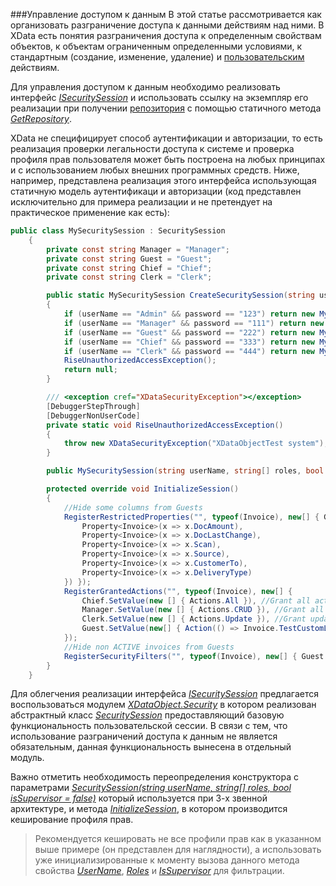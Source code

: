 ###Управление доступом к данным
В этой статье рассмотривается как организовать разграничение доступа к данными действиям над ними. В XData есть понятия разграничения доступа к определенным свойствам объектов, к объектам ограниченным определенными условиями, к стандартным (создание, изменение, удаление) и [пользовательским](./tips_and_triks.md#Использование-пользовательской-логики) действиям.

Для управления доступом к данным необходимо реализовать интерфейс [*ISecuritySession*](https://htmlpreview.github.io/?https://raw.githubusercontent.com/mickfierte/XData/master/docs/doc/Contents/4/373.html) и использовать ссылку на экземпляр его реализации при получении [репозитория](./glossary.md#Репозиторий) с помощью статичного метода [*GetRepository*](https://htmlpreview.github.io/?https://raw.githubusercontent.com/mickfierte/XData/master/docs/doc/Contents/1/424.html).

XData не специфицирует способ аутентификации и авторизации, то есть реализация проверки легальности доступа к системе и проверка профиля прав пользователя может быть построена на любых принципах и с использованием любых внешних программных средств. Ниже, например, представлена реализация этого интерфейса использующая статичную модель аутентификаци и авторизации (код представлен исключительно для примера реализации и не претендует на практическое применение как есть):
```csharp
public class MySecuritySession : SecuritySession
    {
        private const string Manager = "Manager";
        private const string Guest = "Guest";
        private const string Chief = "Chief";
        private const string Clerk = "Clerk";

        public static MySecuritySession CreateSecuritySession(string userName, string password)
        {
            if (userName == "Admin" && password == "123") return new MySecuritySession(userName, new string[0], true);
            if (userName == "Manager" && password == "111") return new MySecuritySession(userName, new[] { Manager, Clerk });
            if (userName == "Guest" && password == "222") return new MySecuritySession(userName, new[] { Guest });
            if (userName == "Chief" && password == "333") return new MySecuritySession(userName, new[] { Chief, Manager, Clerk });
            if (userName == "Clerk" && password == "444") return new MySecuritySession(userName, new[] { Clerk });
            RiseUnauthorizedAccessException();
            return null;
        }

        /// <exception cref="XDataSecurityException"></exception>
        [DebuggerStepThrough]
        [DebuggerNonUserCode]
        private static void RiseUnauthorizedAccessException()
        {
            throw new XDataSecurityException("XDataObjectTest system");
        }

        public MySecuritySession(string userName, string[] roles, bool isSupervisor = false) : base(userName, roles, isSupervisor) { }

        protected override void InitializeSession()
        {
            //Hide some columns from Guests
            RegisterRestrictedProperties("", typeof(Invoice), new[] { Guest.SetValue(new[] {
                Property<Invoice>(x => x.DocAmount), 
                Property<Invoice>(x => x.DocLastChange), 
                Property<Invoice>(x => x.Scan), 
                Property<Invoice>(x => x.Source), 
                Property<Invoice>(x => x.CustomerTo), 
                Property<Invoice>(x => x.DeliveryType)
            }) });
            RegisterGrantedActions("", typeof(Invoice), new[] { 
                Chief.SetValue(new [] { Actions.All }), //Grant all actions to Chief
                Manager.SetValue(new [] { Actions.CRUD }), //Grant all CRUD but TestCustomLogic is denied for Manager
                Clerk.SetValue(new [] { Actions.Update }), //Grant update only for Clerk
                Guest.SetValue(new[] { Action(() => Invoice.TestCustomLogic) }) //Grant execute TestCustomLogic only for Guest
            });
            //Hide non ACTIVE invoices from Guests
            RegisterSecurityFilters("", typeof(Invoice), new[] { Guest.SetValue<string, Expression>((Expression<Func<Invoice, bool>>)(x => x.DocStateCode == "ACTIVE")) });
        }
    }
```

Для облегчения реализации интерфейса [*ISecuritySession*](https://htmlpreview.github.io/?https://raw.githubusercontent.com/mickfierte/XData/master/docs/doc/Contents/4/373.html) предлагается воспользоваться модулем [*XDataObject.Security*](https://htmlpreview.github.io/?https://raw.githubusercontent.com/mickfierte/XData/master/docs/doc/Contents/1/2.html) в котором реализован абстрактный класс [*SecuritySession*](https://htmlpreview.github.io/?https://raw.githubusercontent.com/mickfierte/XData/master/docs/doc/Contents/5/307.html) предоставляющий базовую функциональность пользовательской сессии. В связи с тем, что использование разграничений доступа к данным не является обязательным, данная функциональность вынесена в отдельный модуль.

Важно отметить необходимость переопределения конструктора с параметрами [*SecuritySession(string userName, string[] roles, bool isSupervisor = false)*](https://htmlpreview.github.io/?https://raw.githubusercontent.com/mickfierte/XData/master/docs/doc/Contents/5/309.html) который используется при 3-х звенной архитектуре, и метода [*InitializeSession*](https://htmlpreview.github.io/?https://raw.githubusercontent.com/mickfierte/XData/master/docs/doc/Contents/5/314.html), в котором производится кеширование профиля прав. 

> Рекомендуется кешировать не все профили прав как в указанном выше примере (он представлен для наглядности), а использовать уже инициализированные к моменту вызова данного метода свойства [*UserName*](https://htmlpreview.github.io/?https://raw.githubusercontent.com/mickfierte/XData/master/docs/doc/Contents/5/321.html), [*Roles*](https://htmlpreview.github.io/?https://raw.githubusercontent.com/mickfierte/XData/master/docs/doc/Contents/5/320.html) и [*IsSupervisor*](https://htmlpreview.github.io/?https://raw.githubusercontent.com/mickfierte/XData/master/docs/doc/Contents/5/319.html) для фильтрации.
